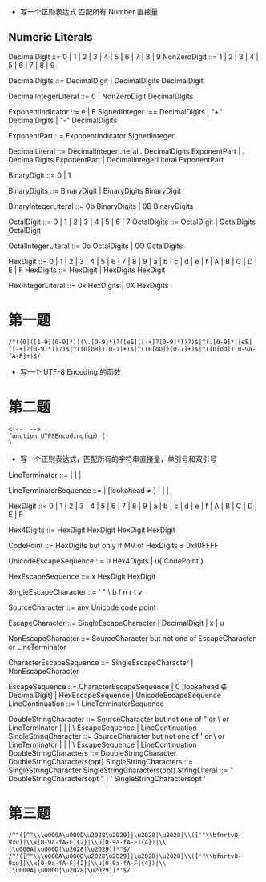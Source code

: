 - 写一个正则表达式 匹配所有 Number 直接量
##  Numeric Literals
<!-- 十进制定义 -->
DecimalDigit ::= 0 | 1 | 2 | 3 | 4 | 5 | 6 | 7 | 8 | 9
NonZeroDigit ::= 1 | 2 | 3 | 4 | 5 | 6 | 7 | 8 | 9
<!-- [0-9]* -->
DecimalDigits ::= DecimalDigit | DecimalDigits DecimalDigit
<!-- 0 | [1-9][0-9]* -->
DecimalIntegerLiteral ::= 0 | NonZeroDigit DecimalDigits

ExponentIndicator ::= e | E
SignedInteger :== DecimalDigits |
    "+" DecimalDigits |
    "-" DecimalDigits
<!-- [eE]([-+]?[0-9]*) -->
ExponentPart ::= ExponentIndicator SignedInteger
<!-- /^((0|([1-9][0-9]*))(\.[0-9]*)?([eE]([-+]?[0-9]*))?)$|^(.[0-9]*([eE]([-+]?[0-9]*))?)$/ -->
DecimalLiteral ::= DecimalIntegerLiteral . DecimalDigits ExponentPart |
    . DecimalDigits ExponentPart |
    DecimalIntegerLiteral ExponentPart

<!-- 二进制定义 -->
<!-- [0-1] -->
BinaryDigit ::= 0 | 1
<!-- [0-1]* -->
BinaryDigits ::= BinaryDigit | BinaryDigits BinaryDigit
<!-- /^(0[bB])[0-1]+$/ -->
BinaryIntegerLiteral ::= 0b BinaryDigits |
    0B BinaryDigits

<!-- 八进制定义 -->
OctalDigit ::= 0 | 1 | 2 | 3 | 4 | 5 | 6 | 7
OctalDigits ::= OctalDigit | OctalDigits OctalDigit
<!-- /^(0[oO])[0-7]+$/ -->
OctalIntegerLiteral ::= 0o OctalDigits | 0O OctalDigits

<!-- 十六进制 -->
HexDigit ::= 0 | 1 | 2 | 3 | 4 | 5 | 6 | 7 | 8 | 9 | a | b | c | d | e | f | A | B | C | D | E | F
HexDigits ::= HexDigit | HexDigits HexDigit
<!-- /^(0[oO])[0-9a-fA-F]+$/ -->
HexIntegerLiteral ::= 0x HexDigits | 0X HexDigits

# 第一题
```
/^((0|([1-9][0-9]*))(\.[0-9]*)?([eE]([-+]?[0-9]*))?)$|^(.[0-9]*([eE]([-+]?[0-9]*))?)$|^((0[bB])[0-1]+)$|^((0[oO])[0-7]+)$|^((0[oO])[0-9a-fA-F]+)$/
```

- 写一个 UTF-8 Encoding 的函数
<!-- The UTF16Encoding of a numeric code point value, cp, is determined as follows:
1. Assert: 0 ≤ cp ≤ 0x10FFFF.
2. If cp ≤ 0xFFFF, return cp. 
3. Let cu1 be floor((cp - 0x10000) / 0x400) + 0xD800.
4. Let cu2 be ((cp - 0x10000) modulo 0x400) + 0xDC00.
5. Return the code unit sequence consisting of cu1 followed by cu2. -->
# 第二题
```
<!--  -->
function UTF8Encoding(cp) {
}
```


- 写一个正则表达式，匹配所有的字符串直接量，单引号和双引号
<!-- \u000A|\u000D|\u2028|\u2029 -->
LineTerminator ::= <LF> | <CR> | <LS> | <PS>
<!-- \\[\u000A|\u000D|\u2028|\u2029]* -->
LineTerminatorSequence ::= <LF> | <CR>[lookahead ≠ <LF>] | <LS> | <PS> | <CR><LF>
<!-- [0-9a-fA-F] -->
HexDigit ::= 0 | 1 | 2 | 3 | 4 | 5 | 6 | 7 | 8 | 9 | a | b | c | d | e | f | A | B | C | D | E | F
<!-- [0-9a-fA-F]{4} -->
Hex4Digits ::= HexDigit HexDigit HexDigit HexDigit
<!-- (^0x[0-9a-fA-F]{0,5}$)|(^0x10[0-9a-fA-F]{4}$) -->
CodePoint ::= HexDigits but only if MV of HexDigits ≤ 0x10FFFF
<!-- \\u[0-9a-fA-F]{4} -->
UnicodeEscapeSequence ::= u Hex4Digits | u{ CodePoint }
<!-- \\x[0-9a-fA-F]{2} -->
HexEscapeSequence ::= x HexDigit HexDigit
<!-- [\'\"\\bfnrtv] -->
SingleEscapeCharacter ::= ' " \ b f n r t v
<!-- U+0000 to U+10FFFF -->
<!-- [\u0000-\u10FFFF] -->
SourceCharacter ::= any Unicode code point
<!-- ['"\\bfnrtv0-9xu] -->
EscapeCharacter ::= SingleEscapeCharacter | DecimalDigit | x | u
<!-- [\u0000-\u10FFFF] -->
NonEscapeCharacter ::= SourceCharacter but not one of EscapeCharacter or LineTerminator
<!-- ['"\\bfnrtv0-9xu\u0000-\u10FFFF] -->
CharacterEscapeSequence ::= SingleEscapeCharacter | NonEscapeCharacter
<!-- [^0-9'"\\bfnrtvxu]|\\x[0-9a-fA-F]{2}|\\u[0-9a-fA-F]{4}* -->
EscapeSequence ::= CharacterEscapeSequence | 0 [lookahead ∉ DecimalDigit] | HexEscapeSequence | UnicodeEscapeSequence
LineContinuation ::= \ LineTerminatorSequence
<!-- /^"([^"\\\u000A\u000D\u2028\u2029]|\u2028|\u2028|\\(['"\\bfnrtv0-9xu]|\\x[0-9a-fA-F]{2}|\\u[0-9a-fA-F]{4})|\\[\u000A|\u000D|\u2028|\u2029])*"$/ -->
DoubleStringCharacter ::= SourceCharacter but not one of " or \ or LineTerminator |
    <LS> |
    <PS> |
    \ EscapeSequence |
    LineContinuation
SingleStringCharacter ::= SourceCharacter but not one of ' or \ or LineTerminator |
    <LS> |
    <PS> |
    \ EscapeSequence |
    LineContinuation
DoubleStringCharacters ::= DoubleStringCharacter DoubleStringCharacters(opt)
SingleStringCharacters ::= SingleStringCharacter SingleStringCharacters(opt)
StringLiteral ::= " DoubleStringCharactersopt " | ' SingleStringCharactersopt '
# 第三题
```
/^"([^"\\\u000A\u000D\u2028\u2029]|\u2028|\u2028|\\(['"\\bfnrtv0-9xu]|\\x[0-9a-fA-F]{2}|\\u[0-9a-fA-F]{4})|\\[\u000A|\u000D|\u2028|\u2029])*"$/
/^'([^"\\\u000A\u000D\u2028\u2029]|\u2028|\u2028|\\(['"\\bfnrtv0-9xu]|\\x[0-9a-fA-F]{2}|\\u[0-9a-fA-F]{4})|\\[\u000A|\u000D|\u2028|\u2029])*'$/
```
